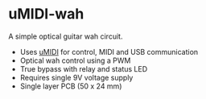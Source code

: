 # uMIDI-wah

A simple optical guitar wah circuit.

* Uses [uMIDI](https://github.com/theFork/uMIDI) for control, MIDI and USB communication
* Optical wah control using a PWM
* True bypass with relay and status LED
* Requires single 9V voltage supply
* Single layer PCB (50 x 24 mm)
